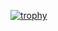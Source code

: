 [![trophy](https://github-profile-trophy.vercel.app/battlelessryo-ma)](https://github.com/ryo-ma/github-profile-trophy)
